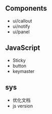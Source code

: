 ## Components
* ui/callout
* ui/notify
* ui/panel


## JavaScript
* Sticky
* button
* keymaster

## sys
* 优化文档
* js version